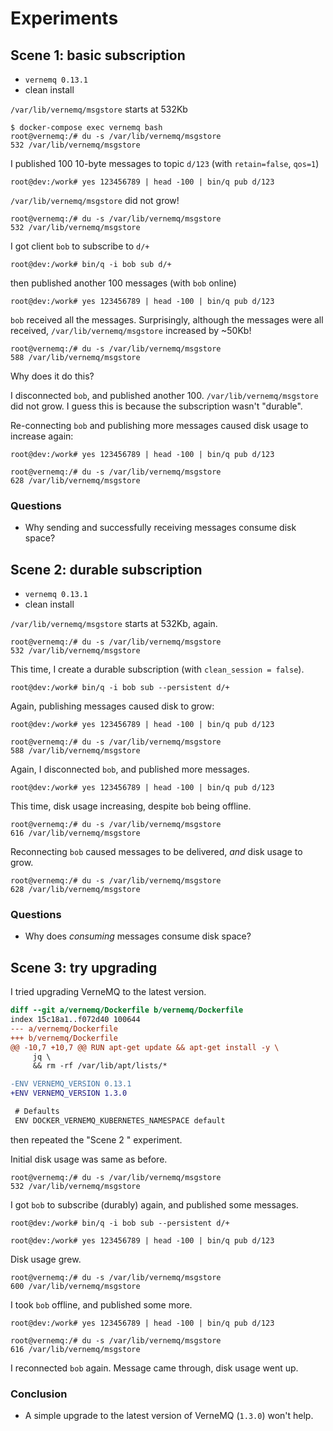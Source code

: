 # Experiments

## Scene 1: basic subscription

- `vernemq 0.13.1`
- clean install

`/var/lib/vernemq/msgstore` starts at 532Kb

    $ docker-compose exec vernemq bash
    root@vernemq:/# du -s /var/lib/vernemq/msgstore
    532	/var/lib/vernemq/msgstore

I published 100 10-byte messages to topic `d/123` (with `retain=false`, `qos=1`)

    root@dev:/work# yes 123456789 | head -100 | bin/q pub d/123

`/var/lib/vernemq/msgstore` did not grow!

    root@vernemq:/# du -s /var/lib/vernemq/msgstore
    532	/var/lib/vernemq/msgstore

I got client `bob` to subscribe to `d/+`

    root@dev:/work# bin/q -i bob sub d/+

then published another 100 messages (with `bob` online)

    root@dev:/work# yes 123456789 | head -100 | bin/q pub d/123

`bob` received all the messages. Surprisingly, although the messages were all received,
`/var/lib/vernemq/msgstore` increased by ~50Kb!

    root@vernemq:/# du -s /var/lib/vernemq/msgstore
    588	/var/lib/vernemq/msgstore

Why does it do this?

I disconnected `bob`, and published another 100. `/var/lib/vernemq/msgstore` did not grow. I guess this is because the subscription wasn't "durable".

Re-connecting `bob` and publishing more messages caused disk usage to increase again:

    root@dev:/work# yes 123456789 | head -100 | bin/q pub d/123

    root@vernemq:/# du -s /var/lib/vernemq/msgstore
    628	/var/lib/vernemq/msgstore

### Questions

- Why sending and successfully receiving messages consume disk space?

## Scene 2: durable subscription

- `vernemq 0.13.1`
- clean install

`/var/lib/vernemq/msgstore` starts at 532Kb, again.

    root@vernemq:/# du -s /var/lib/vernemq/msgstore
    532	/var/lib/vernemq/msgstore

This time, I create a durable subscription (with `clean_session = false`).

    root@dev:/work# bin/q -i bob sub --persistent d/+

Again, publishing messages caused disk to grow:

    root@dev:/work# yes 123456789 | head -100 | bin/q pub d/123

    root@vernemq:/# du -s /var/lib/vernemq/msgstore
    588	/var/lib/vernemq/msgstore

Again, I disconnected `bob`, and published more messages.

    root@dev:/work# yes 123456789 | head -100 | bin/q pub d/123

This time, disk usage increasing, despite `bob` being offline.

    root@vernemq:/# du -s /var/lib/vernemq/msgstore
    616	/var/lib/vernemq/msgstore

Reconnecting `bob` caused messages to be delivered, _and_ disk usage to grow.

    root@vernemq:/# du -s /var/lib/vernemq/msgstore
    628	/var/lib/vernemq/msgstore

### Questions

- Why does _consuming_ messages consume disk space?

## Scene 3: try upgrading

I tried upgrading VerneMQ to the latest version.

```diff
diff --git a/vernemq/Dockerfile b/vernemq/Dockerfile
index 15c18a1..f072d40 100644
--- a/vernemq/Dockerfile
+++ b/vernemq/Dockerfile
@@ -10,7 +10,7 @@ RUN apt-get update && apt-get install -y \
     jq \
     && rm -rf /var/lib/apt/lists/*

-ENV VERNEMQ_VERSION 0.13.1
+ENV VERNEMQ_VERSION 1.3.0

 # Defaults
 ENV DOCKER_VERNEMQ_KUBERNETES_NAMESPACE default
```

then repeated the "Scene 2 " experiment.

Initial disk usage was same as before.

    root@vernemq:/# du -s /var/lib/vernemq/msgstore
    532	/var/lib/vernemq/msgstore

I got `bob` to subscribe (durably) again, and published some messages.

    root@dev:/work# bin/q -i bob sub --persistent d/+

    root@dev:/work# yes 123456789 | head -100 | bin/q pub d/123

Disk usage grew.

    root@vernemq:/# du -s /var/lib/vernemq/msgstore
    600	/var/lib/vernemq/msgstore

I took `bob` offline, and published some more.

    root@dev:/work# yes 123456789 | head -100 | bin/q pub d/123

    root@vernemq:/# du -s /var/lib/vernemq/msgstore
    616	/var/lib/vernemq/msgstore

I reconnected `bob` again.  Message came through, disk usage went up.

### Conclusion

- A simple upgrade to the latest version of VerneMQ (`1.3.0`) won't help.
